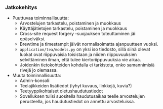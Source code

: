 ### Jatkokehitys
- Puuttuvaa toiminnallisuutta:
  - Arvostelujen tarkastelu, poistaminen ja muokkaus
  - Käyttäjätietojen tarkastelu, poistaminen ja muokkaus
  - Cross-site request forgery -suojauksen toteuttaminen jäi epäselväksi.
  - Brewtime ja timestampit jäivät normalisoimatta ajanpuutteen vuoksi.
  - `application/tea/models.py` on yksi iso tiedosto, sillä siinä olevat luokat ovat riippuvaisia toisistaan ja niiden riippuvuuksien selvittäminen ilman, että tulee kiertoriippuvuuksia vie aikaa.
  - Joidenkin tietokohteiden kohdalla ei tarkisteta, onko samannimisiä rivejä jo olemassa.
- Muuta toiminnallisuutta:
  - Admin-konsoli
  - Teelajikkeiden lisätiedot (lyhyt kuvaus, linkkejä, kuvia?)
  - Teetyyppikohtaiset oletushaudutustiedot
  - Sovelluksen tulisi suositella haudutusaikaa teelle arvostelujen perusteella, jos haudutustiedot on annettu arvosteluissa.
